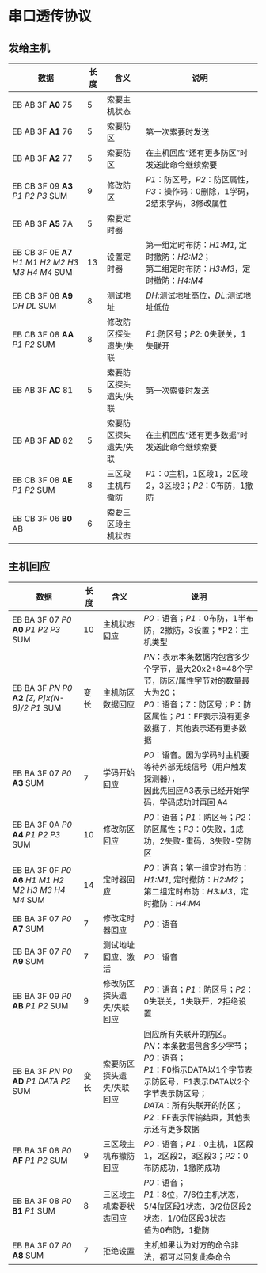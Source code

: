 # 串口透传协议

## 发给主机

|数据|长度|含义|说明|
|---|----|----|----|
|EB AB 3F **A0** 75|5|索要主机状态|
|EB AB 3F **A1** 76|5|索要防区|第一次索要时发送|
|EB AB 3F **A2** 77|5|索要防区|在主机回应“还有更多防区”时发送此命令继续索要|
|EB CB 3F 09 **A3** *P1* *P2* *P3* SUM|9|修改防区|*P1*：防区号，*P2*：防区属性，*P3*：操作码：0删除，1学码，2结束学码，3修改属性|
|EB AB 3F **A5** 7A|5|索要定时器|
|EB CB 3F 0E **A7** *H1 M1 H2 M2 H3 M3 H4 M4* SUM|13|设置定时器|第一组定时布防：*H1:M1*, 定时撤防：*H2:M2*；<br/> 第二组定时布防：*H3:M3*，定时撤防：*H4:M4*|
|EB CB 3F 08 **A9** *DH DL* SUM|8|测试地址|*DH*:测试地址高位，*DL*:测试地址低位|
|EB CB 3F 08 **AA** *P1 P2* SUM|8|修改防区探头遗失/失联|*P1*:防区号；*P2*: 0失联关，1失联开|
|EB AB 3F **AC** 81|5|索要防区探头遗失/失联|第一次索要时发送|
|EB AB 3F **AD** 82|5|索要防区探头遗失/失联|在主机回应“还有更多数据”时发送此命令继续索要|
|EB CB 3F 08 **AE** *P1 P2* SUM|8|三区段主机布撤防|*P1*：0主机，1区段1，2区段2，3区段3；*P2*：0布防，1撤防|
|EB CB 3F 06 **B0** AB|6|索要三区段主机状态||

## 主机回应

|数据|长度|含义|说明|
|---|----|----|----|
|EB BA 3F 07 *P0* **A0** *P1 P2 P3* SUM|10|主机状态回应|*P0*：语音；*P1*：0布防，1半布防，2撤防，3设置；*P2：主机类型|
|EB BA 3F *PN* *P0* **A2** *[Z, P]x(N-8)/2 P1* SUM|变长|主机防区数据回应|*PN*：表示本条数据内包含多少个字节，最大20x2+8=48个字节，防区/属性字节对的数量最大为20；<br/> *P0*：语音；Z：防区号；P：防区属性；*P1*：FF表示没有更多数据了，其他表示还有更多数据|
|EB BA 3F 07 *P0* **A3** SUM|7|学码开始回应|*P0*：语音。因为学码时主机要等待外部无线信号（用户触发探测器），<br/> 因此先回应A3表示已经开始学码，学码成功时再回 A4|
|EB BA 3F 0A *P0* **A4** *P1 P2 P3* SUM|10|修改防区回应|*P0*：语音；*P1*：防区号；*P2*：防区属性；*P3*：0失败，1成功，2失败-重码，3失败-空防区|
|EB BA 3F 0F *P0* **A6** *H1 M1 H2 M2 H3 M3 H4 M4* SUM|14|定时器回应|*P0*：语音；第一组定时布防：*H1:M1*, 定时撤防：*H2:M2*；<br/> 第二组定时布防：*H3:M3*，定时撤防：*H4:M4*|
|EB BA 3F 07 *P0* **A7** SUM|7|修改定时器回应|*P0*：语音|
|EB BA 3F 07 *P0* **A9** SUM|7|测试地址回应、激活|*P0*：语音|
|EB BA 3F 09 *P0* **AB** *P1 P2* SUM|9|修改防区探头遗失/失联回应|*P0*：语音；*P1*：防区号；*P2*：0失联关，1失联开，2拒绝设置|
|EB BA 3F *PN* *P0* **AD** *P1 DATA P2* SUM|变长|索要防区探头遗失/失联回应|回应所有失联开的防区。<br/> *PN*：本条数据包含多少字节；*P0*：语音；<br/> *P1*：F0指示DATA以1个字节表示防区号，F1表示DATA以2个字节表示防区号；<br/> *DATA*：所有失联开的防区；<br/> *P2*：FF表示传输结束，其他表示还有更多数据|
|EB BA 3F 08 *P0* **AF** *P1 P2* SUM|9|三区段主机布撤防回应|*P0*：语音；*P1*：0主机，1区段1，2区段2，3区段3；*P2*：0布防成功，1撤防成功|
|EB BA 3F 08 *P0* **B1** *P1* SUM|8|三区段主机索要状态回应|*P0*：语音；<br/> *P1*：8位，7/6位主机状态，5/4位区段1状态，3/2位区段2状态，1/0位区段3状态<br/> 值为0布防，1撤防|
|EB BA 3F 07 *P0* **A8** SUM|7|拒绝设置|主机如果认为对方的命令非法，都可以回复此条命令|

